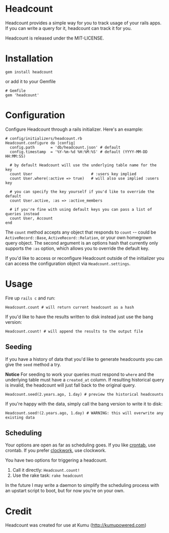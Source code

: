 # Headcount

Headcount provides a simple way for you to track usage of your rails apps.  If you can write a query for it, headcount can track it for you.

Headcount is released under the MIT-LICENSE.

# Installation

```
gem install headcount
```

or add it to your Gemfile

```
# Gemfile
gem 'headcount'
```

# Configuration

Configure Headcount through a rails initializer.  Here's an example:

```
# config/initializers/headcount.rb
Headcount.configure do |config|
  config.path       = 'db/headcount.json' # default
  config.timestamp  = '%Y-%m-%d %H:%M:%S' # default (YYYY-MM-DD HH:MM:SS)
  
  # by default Headcount will use the underlying table name for the key
  count User                          # :users key implied
  count User.where(:active => true)   # will also use implied :users key
  
  # you can specify the key yourself if you'd like to override the default
  count User.active, :as => :active_members
  
  # if you're fine with using default keys you can pass a list of queries instead
  count User, Account
end
```

The `count` method accepts any object that responds to `count` -- could be `ActiveRecord::Base`, `ActiveRecord::Relation`, or your own homegrown query object. The second argument is an options hash that currently only supports the `:as` option, which allows you to override the default key.

If you'd like to access or reconfigure Headcount outside of the initializer you can access the configuration object via
`Headcount.settings`.

# Usage

Fire up `rails c` and run:

```
Headcount.count # will return current headcount as a hash
```

If you'd like to have the results written to disk instead just use the bang version:

```
Headcount.count! # will append the results to the output file
```

## Seeding

If you have a history of data that you'd like to generate headcounts you can give the `seed` method a try.

**Notice** For seeding to work your queries must respond to `where` and the underlying table must have a `created_at` column. If resulting historical query is invalid, the headcount will just fall back to the original query.

```
Headcount.seed(2.years.ago, 1.day) # preview the historical headcounts
```

If you're happy with the data, simply call the bang version to write it to disk:

```
Headcount.seed!(2.years.ago, 1.day) # WARNING: this will overwrite any existing data
```


## Scheduling

Your options are open as far as scheduling goes.  If you like [crontab](http://crontab.org/), use crontab. If you prefer [clockwork](https://github.com/tomykaira/clockwork), use clockwork. 

You have two options for triggering a headcount.

1. Call it directly: `Headcount.count!`
2. Use the rake task: `rake headcount`

In the future I may write a daemon to simplify the scheduling process with an upstart script to boot, but for now you're on your own.

# Credit

Headcount was created for use at Kumu (http://kumupowered.com)